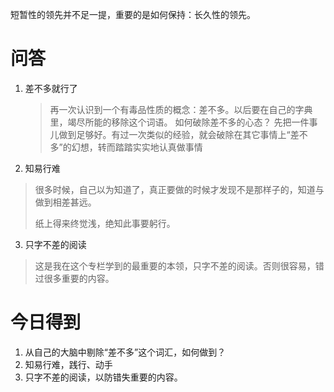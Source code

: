 短暂性的领先并不足一提，重要的是如何保持：长久性的领先。

# 问答

1. 差不多就行了
	>  再一次认识到一个有毒品性质的概念：差不多。以后要在自己的字典里，竭尽所能的移除这个词语。
	> 如何破除差不多的心态？ 先把一件事儿做到足够好。有过一次类似的经验，就会破除在其它事情上“差不多”的幻想，转而踏踏实实地认真做事情
	
2. 知易行难
> 很多时候，自己以为知道了，真正要做的时候才发现不是那样子的，知道与做到相差甚远。
> 
> 纸上得来终觉浅，绝知此事要躬行。

3. 只字不差的阅读
> 这是我在这个专栏学到的最重要的本领，只字不差的阅读。否则很容易，错过很多重要的内容。

# 今日得到

1. 从自己的大脑中剔除“差不多”这个词汇，如何做到？
2. 知易行难，践行、动手
3. 只字不差的阅读，以防错失重要的内容。

